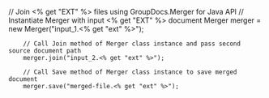 // Join <% get "EXT" %> files using GroupDocs.Merger for Java API
        // Instantiate Merger with input <% get "EXT" %> document
        Merger merger = new Merger("input_1.<% get "ext" %>");

        // Call Join method of Merger class instance and pass second source document path
        merger.join("input_2.<% get "ext" %>");
    
        // Call Save method of Merger class instance to save merged document
        merger.save("merged-file.<% get "ext" %>"); 